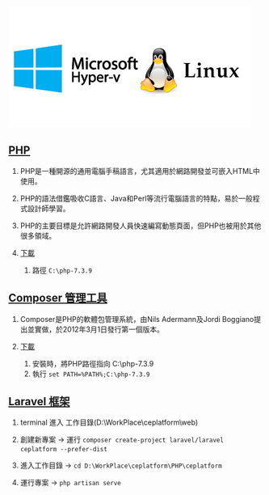 
![](https://github.com/wdwd2233/Notes/blob/master/Linux/img/hyper-v.jpg?raw=true)


## [PHP](https://windows.php.net/)

1. PHP是一種開源的通用電腦手稿語言，尤其適用於網路開發並可嵌入HTML中使用。
2. PHP的語法借鑑吸收C語言、Java和Perl等流行電腦語言的特點，易於一般程式設計師學習。
3. PHP的主要目標是允許網路開發人員快速編寫動態頁面，但PHP也被用於其他很多領域。

4. [下載](https://windows.php.net/download/)

	1. 路徑 `C:\php-7.3.9`
		
## [Composer 管理工具](https://laravel.tw/docs/4.2/quick)

1. Composer是PHP的軟體包管理系統，由Nils Adermann及Jordi Boggiano提出並實做，於2012年3月1日發行第一個版本。

2. [下載](https://getcomposer.org/download/)

	1. 安裝時，將PHP路徑指向 C:\php-7.3.9
	2. 執行 `set PATH=%PATH%;C:\php-7.3.9`




## [Laravel 框架](https://laravel.tw/docs/4.2/quick)

1. terminal 進入 工作目錄(D:\WorkPlace\ceplatform\web) 

2. 創建新專案 → 運行 `composer create-project laravel/laravel ceplatform --prefer-dist`

3. 進入工作目錄 → `cd D:\WorkPlace\ceplatform\PHP\ceplatform` 

4. 運行專案  → `php artisan serve`